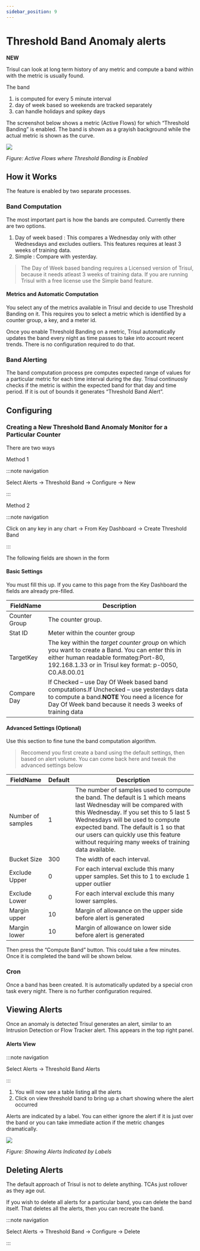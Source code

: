 ```yaml
---
sidebar_position: 9
---
```


# Threshold Band Anomaly alerts

**NEW**

Trisul can look at long term history of any metric and compute a band within with the metric is usually found.

The band

1. is computed for every 5 minute interval
2. day of week based so weekends are tracked separately
3. can handle holidays and spikey days

The screenshot below shows a metric (Active Flows) for which 
“Threshold Banding” is enabled. The band is shown as a grayish 
background while the actual metric is shown as the curve.

![](image/tband1.png)

*Figure: Active Flows where Threshold Banding is Enabled*

## How it Works

The feature is enabled by two separate processes.

### Band Computation

The most important part is how the bands are computed. Currently there are two options.

1. Day of week based : This compares a Wednesday only with other 
   Wednesdays and excludes outliers. This features requires at least 3 
   weeks of training data.
2. Simple : Compare with yesterday.

> The Day of Week based banding requires a Licensed version of Trisul, because it needs atleast 3 weeks of training data. If you are running Trisul with a free license use the Simple band feature.

#### Metrics and Automatic Computation

You select any of the metrics available in Trisul and decide to use 
Threshold Banding on it. This requires you to select a metric which is 
identified by a counter group, a key, and a meter id.

Once you enable Threshold Banding on a metric, Trisul automatically 
updates the band every night as time passes to take into account recent 
trends. There is no configuration required to do that.

### Band Alerting

The band computation process pre computes expected range of values 
for a particular metric for each time interval during the day. Trisul 
continuosly checks if the metric is within the expected band for that 
day and time period. If it is out of bounds it generates “Threshold Band
 Alert”.

## Configuring

### Creating a New Threshold Band Anomaly Monitor for a Particular Counter

There are two ways

Method 1

:::note navigation

Select Alerts → Threshold Band → Configure → New

:::

Method 2

:::note navigation

Click on any key in any chart → From Key Dashboard → Create Threshold Band

:::

The following fields are shown in the form

#### Basic Settings

You must fill this up. If you came to this page from the Key Dashboard the fields are already pre-filled.

| FieldName     | Description    |
| ------------- | ---------------|
| Counter Group | The counter group. 
| Stat ID       | Meter within the counter group |
| TargetKey     | The key within the *target counter group* on which you want to create a Band. You can enter this in either human readable formateg:Port-80, 192.168.1.33 or in Trisul key format: p-0050, C0.A8.00.01  |
| Compare Day   | If Checked – use Day Of Week based band computations.If Unchecked – use yesterdays data to compute a band.**NOTE** You need a licence for Day Of Week band because it needs 3 weeks of training data |

#### Advanced Settings (Optional)

Use this section to fine tune the band computation algorithm.

> Reccomend you first create a band using the default settings, then based on alert volume. You can come back here and tweak the advanced settings below

| FieldName         | Default | Description                                                                    |
| ----------------- | ------- | ------------------------------------------------------------------------------ |
| Number of samples | 1       | The number of samples used to compute the band. The default is 1 which means last Wednesday will be compared with this Wednesday. If you set this to 5 last 5 Wednesdays will be used to compute expected band. The default is 1 so that our users can quickly use this feature without requiring many weeks of training data available.                                                                                       |
| Bucket Size       | 300     | The width of each interval.                                                    |
| Exclude Upper     | 0       | For each interval exclude this many upper samples. Set this to 1 to exclude 1 upper outlier          
| Exclude Lower     | 0       | For each interval exclude this many lower samples.                             |
| Margin upper      | 10      | Margin of allowance on the upper side before alert is generated                                                                                                      |
| Margin lower      | 10      | Margin of allowance on lower side before alert is generated                    |

Then press the “Compute Band” button. This could take a few minutes. Once it is completed the band will be shown below.

### Cron

Once a band has been created. It is automatically updated by a 
special cron task every night. There is no further configuration 
required.

## Viewing Alerts

Once an anomaly is detected Trisul generates an alert, similar to an 
Intrusion Detection or Flow Tracker alert. This appears in the top right
 panel.

#### Alerts View

:::note navigation

Select Alerts → Threshold Band Alerts

:::

1. You will now see a table listing all the alerts
2. Click on view threshold band to bring up a chart showing where the alert occurred

Alerts are indicated by a label. You can either ignore the alert if 
it is just over the band or you can take immediate action if the metric 
changes dramatically.

![](image/tband3.png)

*Figure: Showing Alerts Indicated by Labels*

## Deleting Alerts

The default approach of Trisul is not to delete anything. TCAs just rollover as they age out.

If you wish to delete all alerts for a particular band, you can 
delete the band itself. That deletes all the alerts, then you can 
recreate the band.

:::note navigation

Select Alerts → Threshold Band → Configure → Delete

:::
